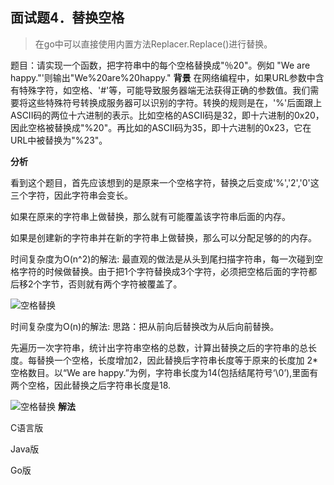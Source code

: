 ## 面试题4．替换空格

> 在go中可以直接使用内置方法Replacer.Replace()进行替换。

题目：请实现一个函数，把字符串中的每个空格替换成"％20"。例如
"We are happy."'则输出"We%20are%20happy." 
**背景**
在网络编程中，如果URL参数中含有特殊字符，如空格、'#'等，可能导致服务器端无法获得正确的参数值。我们需要将这些特殊符号转换成服务器可以识别的字符。转换的规则是在，'%'后面跟上ASCII码的两位十六进制的表示。比如空格的ASCII码是32，即十六进制的0x20，因此空格被替换成"%20"。再比如的ASCII码为35，即十六进制的0x23，它在URL中被替换为"%23"。

**分析**

看到这个题目，首先应该想到的是原来一个空格字符，替换之后变成'%','2','0'这三个字符，因此字符串会变长。

如果在原来的字符串上做替换，那么就有可能覆盖该字符串后面的内存。

如果是创建新的字符串并在新的字符串上做替换，那么可以分配足够的的内存。

时间复杂度为O(n^2)的解法:
最直观的做法是从头到尾扫描字符串，每一次碰到空格字符的时候做替换。由于把1个字符替换成3个字符，必须把空格后面的字符都后移2个字节，否则就有两个字符被覆盖了。

![空格替换](../../剑指offer/images/2.3.png)

时间复杂度为O(n)的解法:
思路：把从前向后替换改为从后向前替换。

先遍历一次字符串，统计出字符串空格的总数，计算出替换之后的字符串的总长度。每替换一个空格，长度增加2，因此替换后字符串长度等于原来的长度加 2*空格数目。以“We are happy.”为例，字符串长度为14(包括结尾符号‘\0’),里面有两个空格，因此替换之后字符串长度是18.

![空格替换](../../剑指offer/images/2.4.png)
**解法**

C语言版

Java版

Go版